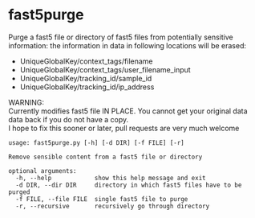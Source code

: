 # fast5purge
Purge a fast5 file or directory of fast5 files from potentially sensitive information:
the information in data in following locations will be erased:
 - UniqueGlobalKey/context_tags/filename
 - UniqueGlobalKey/context_tags/user_filename_input
 - UniqueGlobalKey/tracking_id/sample_id
 - UniqueGlobalKey/tracking_id/ip_address


WARNING:  
Currently modifies fast5 file IN PLACE. You cannot get your original data data back if you do not have a copy.  
I hope to fix this sooner or later, pull requests are very much welcome


```
usage: fast5purge.py [-h] [-d DIR] [-f FILE] [-r]

Remove sensible content from a fast5 file or directory

optional arguments:
  -h, --help            show this help message and exit
  -d DIR, --dir DIR     directory in which fast5 files have to be purged
  -f FILE, --file FILE  single fast5 file to purge
  -r, --recursive       recursively go through directory
```
